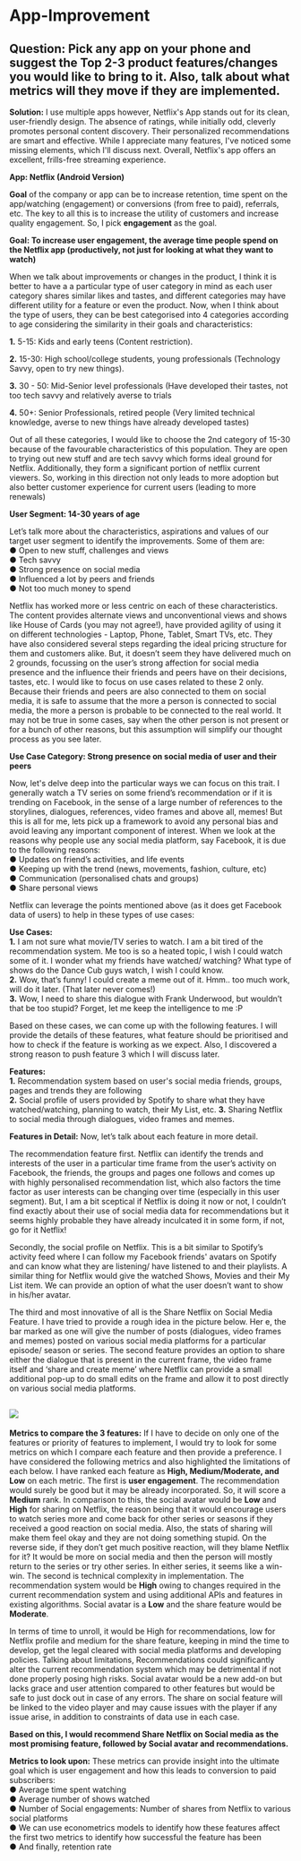 # App-Improvement
## Question: Pick any app on your phone and suggest the Top 2-3 product features/changes you would like to bring to it. Also, talk about what metrics will they move if they are implemented.

**Solution:**
I use multiple apps however, Netflix's App stands out for its clean, user-friendly design. The absence of ratings, while initially odd, cleverly promotes personal content discovery. Their personalized recommendations are smart and effective. While I appreciate many features, I've noticed some missing elements, which I'll discuss next. Overall, Netflix's app offers an excellent, frills-free streaming experience.

**App: Netflix (Android Version)**

**Goal** of the company or app can be to increase retention, time spent on the app/watching
(engagement) or conversions (from free to paid), referrals, etc. The key to all this is to
increase the utility of customers and increase quality engagement. So, I pick **engagement** as
the goal.

**Goal: To increase user engagement, the average time people spend on the Netflix app
(productively, not just for looking at what they want to watch)**

When we talk about improvements or changes in the product, I think it is better to have a
a particular type of user category in mind as each user category shares similar likes and tastes,
and different categories may have different utility for a feature or even the product. Now,
when I think about the type of users, they can be best categorised into 4 categories
according to age considering the similarity in their goals and characteristics:

**1.** 5-15: Kids and early teens (Content restriction).

**2.** 15-30: High school/college students, young professionals (Technology Savvy, open to try
new things).

**3.** 30 - 50: Mid-Senior level professionals (Have developed their tastes, not too tech
savvy and relatively averse to trials

**4.** 50+: Senior Professionals, retired people (Very limited technical knowledge, averse to
new things have already developed tastes)

Out of all these categories, I would like to choose the 2nd category of 15-30 because of the
favourable characteristics of this population. They are open to trying out new stuff and are
tech savvy which forms ideal ground for Netflix. Additionally, they form a significant portion of
netflix current viewers. So, working in this direction not only leads to more adoption but also
better customer experience for current users (leading to more renewals)

**User Segment: 14-30 years of age**

Let’s talk more about the characteristics, aspirations and values of our target user segment to
identify the improvements.
Some of them are: <br>● Open to new stuff, challenges and views <br>● Tech savvy <br>● Strong presence on social media <br>● Influenced a lot by peers and friends <br>● Not too much money to spend<br>

Netflix has worked more or less centric on each of these characteristics. The content provides
alternate views and unconventional views and shows like House of Cards (you may not
agree!), have provided agility of using it on different technologies - Laptop, Phone, Tablet,
Smart TVs, etc. They have also considered several steps regarding the ideal pricing
structure for them and customers alike. But, it doesn’t seem they have delivered much on 2
grounds, focussing on the user’s strong affection for social media presence and the influence
their friends and peers have on their decisions, tastes, etc. I would like to focus on use cases
related to these 2 only.
Because their friends and peers are also connected to them on social media,
it is safe to assume that the more a person is connected to social media, the more a person
is probable to be connected to the real world. It may not be true in some cases, say when
the other person is not present or for a bunch of other reasons, but this assumption will
simplify our thought process as you see later.

**Use Case Category: Strong presence on social media of user and their peers**

Now, let's delve deep into the particular ways we can focus on this trait.  I generally watch a TV series on some friend’s recommendation or if it is trending
on Facebook, in the sense of a large number of references to the storylines, dialogues,
references, video frames and above all, memes!
But this is all for me, lets pick up a framework to avoid any personal bias and avoid leaving any
important component of interest. When we look at the reasons why people use any social
media platform, say Facebook, it is due to the following reasons:
<br>● Updates on friend’s activities, and life events <br>● Keeping up with the trend (news, movements, fashion, culture, etc) <br>● Communication (personalised chats and groups) <br>● Share personal views<be>

Netflix can leverage the points mentioned above (as it does get Facebook data of users) to
help in these types of use cases:

**Use Cases:**
<br>**1.** I am not sure what movie/TV series to watch. I am a bit tired of the
recommendation system. Me too is so a heated topic, I wish I could watch some
of it. I wonder what my friends have watched/ watching? What type of shows
do the Dance Cub guys watch, I wish I could know. <br>**2.** Wow, that’s funny! I could create a meme out of it. Hmm.. too much work,
will do it later. (That later never comes!) <br>**3.** Wow, I need to share this dialogue with Frank Underwood, but wouldn’t that be
too stupid? Forget, let me keep the intelligence to me :P

Based on these cases, we can come up with the following features. I will provide the details
of these features, what feature should be prioritised and how to check if the feature is
working as we expect. Also, I discovered a strong reason to push feature 3 which I will discuss
later.

**Features:**
<br>**1.** Recommendation system based on user's social media friends, groups, pages
and trends they are following <br>**2.** Social profile of users provided by Spotify to share what they have
watched/watching, planning to watch, their My List, etc.
**3.** Sharing Netflix to social media through dialogues, video frames and memes.

**Features in Detail:**
Now, let’s talk about each feature in more detail. 

The recommendation feature first. Netflix
can identify the trends and interests of the user in a particular time frame from the user’s
activity on Facebook, the friends, the groups and pages one follows and comes up with highly
personalised recommendation list, which also factors the time factor as user interests can be
changing over time (especially in this user segment). But, I am a bit sceptical if Netflix is
doing it now or not, I couldn’t find exactly about their use of social media data for
recommendations but it seems highly probable they have already inculcated it in some form,
if not, go for it Netflix!

Secondly, the social profile on Netflix. This is a bit similar to Spotify’s activity feed where I
can follow my Facebook friends' avatars on Spotify and can know what they are listening/ have
listened to and their playlists. A similar thing for Netflix would give the watched Shows, Movies
and their My List item. We can provide an option of what the user doesn’t want to show in
his/her avatar.

The third and most innovative of all is the Share Netflix on Social Media Feature. I have tried to
provide a rough idea in the picture below. Her e, the bar marked as one will give the number
of posts (dialogues, video frames and memes) posted on various social media platforms for
a particular episode/ season or series. The second feature provides an option to share either
the dialogue that is present in the current frame, the video frame itself and ‘share and create
meme’ where Netflix can provide a small additional pop-up to do small edits on the frame
and allow it to post directly on various social media platforms.

![](https://github.com/zizou-io/App-Improvement/blob/main/Picture1.png)
---

**Metrics to compare the 3 features:**
If I have to decide on only one of the features or priority of features to implement, I would try
to look for some metrics on which I compare each feature and then provide a preference. I
have considered the following metrics and also highlighted the limitations of each below. I
have ranked each feature as **High, Medium/Moderate, and Low** on each metric.
The first is **user engagement**. The recommendation would surely be good but it may be already
incorporated. So, it will score a **Medium** rank. In comparison to this, the social avatar would
be **Low** and **High** for sharing on Netflix, the reason being that it would encourage users to watch
series more and come back for other series or seasons if they received a good reaction on
social media. Also, the stats of sharing will make them feel okay and they are not doing
something stupid. On the reverse side, if they don’t get much positive reaction, will they
blame Netflix for it? It would be more on social media and then the person will mostly return
to the series or try other series. In either series, it seems like a win-win.
The second is technical complexity in implementation. The recommendation system would be **High**
owing to changes required in the current recommendation system and using additional APIs and
features in existing algorithms. Social avatar is a **Low** and the share feature would be
**Moderate**.

In terms of time to unroll, it would be High for recommendations, low for Netflix profile and
medium for the share feature, keeping in mind the time to develop, get the legal cleared with
social media platforms and developing policies.
Talking about limitations, Recommendations could significantly alter the current
recommendation system which may be detrimental if not done properly posing high risks.
Social avatar would be a new add-on but lacks grace and user attention compared to other
features but would be safe to just dock out in case of any errors. The share on social feature
will be linked to the video player and may cause issues with the player if any issue arise, in
addition to constraints of data use in each case.

**Based on this, I would recommend Share Netflix on Social media as the most
promising feature, followed by Social avatar and recommendations.**

**Metrics to look upon:**
These metrics can provide insight into the ultimate goal which is user engagement and how
this leads to conversion to paid subscribers:
<br>● Average time spent watching <br>● Average number of shows watched <br>● Number of Social engagements: Number of shares from Netflix to various social
platforms <br>● We can use econometrics models to identify how these features affect the first
two metrics to identify how successful the feature has been <br>● And finally, retention rate<br>



